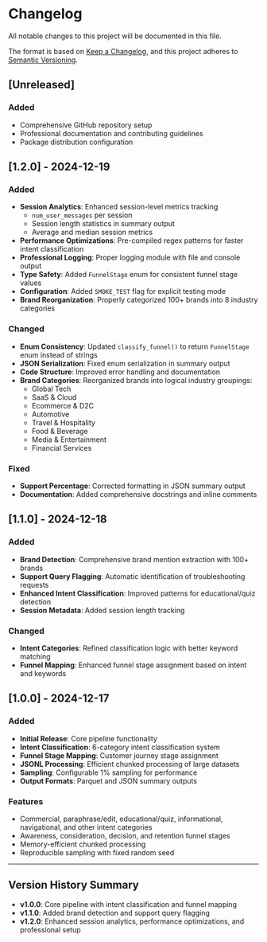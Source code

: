 # Changelog

All notable changes to this project will be documented in this file.

The format is based on [Keep a Changelog](https://keepachangelog.com/en/1.0.0/),
and this project adheres to [Semantic Versioning](https://semver.org/spec/v2.0.0.html).

## [Unreleased]

### Added

- Comprehensive GitHub repository setup
- Professional documentation and contributing guidelines
- Package distribution configuration

## [1.2.0] - 2024-12-19

### Added

- **Session Analytics**: Enhanced session-level metrics tracking
  - `num_user_messages` per session
  - Session length statistics in summary output
  - Average and median session metrics
- **Performance Optimizations**: Pre-compiled regex patterns for faster intent classification
- **Professional Logging**: Proper logging module with file and console output
- **Type Safety**: Added `FunnelStage` enum for consistent funnel stage values
- **Configuration**: Added `SMOKE_TEST` flag for explicit testing mode
- **Brand Reorganization**: Properly categorized 100+ brands into 8 industry categories

### Changed

- **Enum Consistency**: Updated `classify_funnel()` to return `FunnelStage` enum instead of strings
- **JSON Serialization**: Fixed enum serialization in summary output
- **Code Structure**: Improved error handling and documentation
- **Brand Categories**: Reorganized brands into logical industry groupings:
  - Global Tech
  - SaaS & Cloud
  - Ecommerce & D2C
  - Automotive
  - Travel & Hospitality
  - Food & Beverage
  - Media & Entertainment
  - Financial Services

### Fixed

- **Support Percentage**: Corrected formatting in JSON summary output
- **Documentation**: Added comprehensive docstrings and inline comments

## [1.1.0] - 2024-12-18

### Added

- **Brand Detection**: Comprehensive brand mention extraction with 100+ brands
- **Support Query Flagging**: Automatic identification of troubleshooting requests
- **Enhanced Intent Classification**: Improved patterns for educational/quiz detection
- **Session Metadata**: Added session length tracking

### Changed

- **Intent Categories**: Refined classification logic with better keyword matching
- **Funnel Mapping**: Enhanced funnel stage assignment based on intent and keywords

## [1.0.0] - 2024-12-17

### Added

- **Initial Release**: Core pipeline functionality
- **Intent Classification**: 6-category intent classification system
- **Funnel Stage Mapping**: Customer journey stage assignment
- **JSONL Processing**: Efficient chunked processing of large datasets
- **Sampling**: Configurable 1% sampling for performance
- **Output Formats**: Parquet and JSON summary outputs

### Features

- Commercial, paraphrase/edit, educational/quiz, informational, navigational, and other intent categories
- Awareness, consideration, decision, and retention funnel stages
- Memory-efficient chunked processing
- Reproducible sampling with fixed random seed

---

## Version History Summary

- **v1.0.0**: Core pipeline with intent classification and funnel mapping
- **v1.1.0**: Added brand detection and support query flagging
- **v1.2.0**: Enhanced session analytics, performance optimizations, and professional setup
